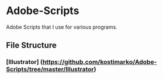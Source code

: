 # Adobe-Scripts
Adobe Scripts that I use for various programs.

## File Structure
### [Illustrator] (https://github.com/kostimarko/Adobe-Scripts/tree/master/Illustrator)

